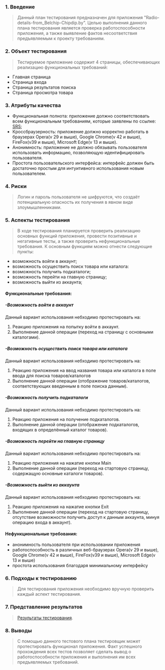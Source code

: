 ### 1. Введение
> Данный план тестирования предназначен для приложения "Radio-details-from_Belchip-Chipdip.by". Целью выполнения данного плана 
тестирования является проверка работоспособности приложения, а также выявление фактов несоответствия 
предъявляемым к проекту требованиям.
### 2. Объект тестирования
> Тестируемое приложение содержит 4 страницы, обеспечивающих реализацию функциональных требований:
 - Главная страница
 - Страница входа
 - Страница результатов поиска
 - Страница просмотра товара
### 3. Атрибуты качества
- Функциональная полнота: приложение должно соответствовать всем функциональным требованиям,
которые заявлены по ссылке: [SRS](https://github.com/NikMsh/Radio-details-from_Belchip-Chipdip.by/blob/master/Project%20Documentation/SRS(RU).md#3.1);
- Кроссбраузерность: приложение должно корректно работать в браузерах Opera(v 29 и выше), Google Chrome(v 42 и выше), FireFox(v39 и выше), Microsoft Edge(v 13 и выше).
- Анонимность: приложение не должно обязывать пользователя использовать информацию, позволяющую идентифицировать пользователя.
- Простота пользовательского интерфейса: интерфейс должен быть достаточно простым для интуитивного
использования новым пользователем.
### 4. Риски
> Логин и пароль пользователя не шифруются, что создаёт потенциальную опасность их получения в явном виде злоумышленниками.
### 5. Аспекты тестирования
> В ходе тестирования планируется проверить реализацию основных функций приложения, провести позитивные
и негативные тесты, а также проверить нефункциональные требования. К основным функциям можно отнести
следующие пункты:

- возможность войти в аккаунт;
- возможность осуществить поиск товара или каталога:
- возможность получить подкаталоги;
- возможность перейти на главную страницу;
- возможность выйти из аккаунта;

#### Функциональные требования:

##### -Возможность войти в аккаунт
Данный вариант использования небходимо протестировать на:
1. Реакцию приложения на попытку войти в аккаунт.
2. Выполнение данной операции (переход на страницу с основными каталогами).

##### -Возможность осуществить поиск товара или каталога
Данный вариант использования небходимо протестировать на:
1. Реакцию приложения на ввод названия товара или каталога в поле ввода для поиска товаров/каталогов
2. Выполнение данной операции (отображение товаров/каталогов, соответствующих введенным в поле поиска данным).

##### -Возможность получить подкаталоги
Данный вариант использования небходимо протестировать на:
1. Реакцию приложения на получение подкаталогов.
2. Выполнение данной операции (отображение подкаталогов, входящих в определённый каталог товаров).

##### -Возможность перейти на главную страницу
Данный вариант использования небходимо протестировать на:
1. Реакцию приложения на нажатие кнопки Main
2. Выполнение данной операции (переход на стартовую страницу, содержащую основные каталоги товаров).

##### -Возможность выйти из аккаунта
Данный вариант использования небходимо протестировать на:
1. Реакцию приложения на нажатие кнопки Exit
2. Выполнение данной операции (переход на стартовую страницу, отсутствие возможности получить
доступ к данным аккаунта, минуя операцию входа в аккаунт).

#### Нефункциональные требования:
- анонимность пользователя при использовании приложения
- работоспособность в различных веб-браузерах Opera(v 29 и выше), Google Chrome(v 42 и выше), FireFox(v39 и выше), Microsoft Edge(v 13 и выше)
- простота использования благодаря минимальному интерфейсу

### 6. Подходы к тестированию
> Для тестирования приложения необходимо вручную проверить каждый аспект тестирования.

### 7. Представление результатов
> [Результаты тестирования](https://github.com/NikMsh/Radio-details-from_Belchip-Chipdip.by/blob/master/Project%20Documentation/testing/testRes.md).

### 8. Выводы
> С помощью данного тестового плана тестировщик может протестировать функционал приложения.
Факт успешного прохождения всех тестов позволяет сделать вывод о работоспособности приложения
и выполнения им всех предъявляемых требований.
